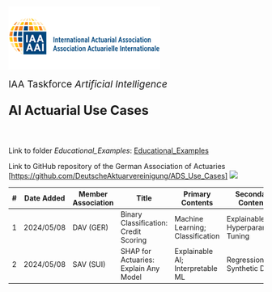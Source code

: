<img src="logo.png" width="300px">

<br>
<p style="font-size:19px; text-align:left; margin-top: 15px; margin-bottom: 15px">IAA Taskforce <i>Artificial Intelligence</i></p>
<p style="font-size:25px; text-align:left; margin-bottom: 25px"><b>AI Actuarial Use Cases</b></p>
<br>

Link to folder *Educational_Examples*: [Educational_Examples](/Educational_Examples)

Link to GitHub repository of the German Association of Actuaries [https://github.com/DeutscheAktuarvereinigung/ADS_Use_Cases]
<img src="https://img.shields.io/badge/GitHub-100000?style=for-the-badge&logo=github&logoColor=white">

| # | Date Added | Member Association | Title | Primary Contents | Secondary Contents |
| ------------- | ------------- | ------------- | ------------- | ------------- | ------------- |
| 1 | 2024/05/08 | DAV (GER) | Binary Classification: Credit Scoring | Machine Learning; Classification | Explainable AI; Hyperparameter Tuning
| 2 | 2024/05/08 | SAV (SUI) | SHAP for Actuaries: Explain Any Model | Explainable AI; Interpretable ML | Regression; Synthetic Data
